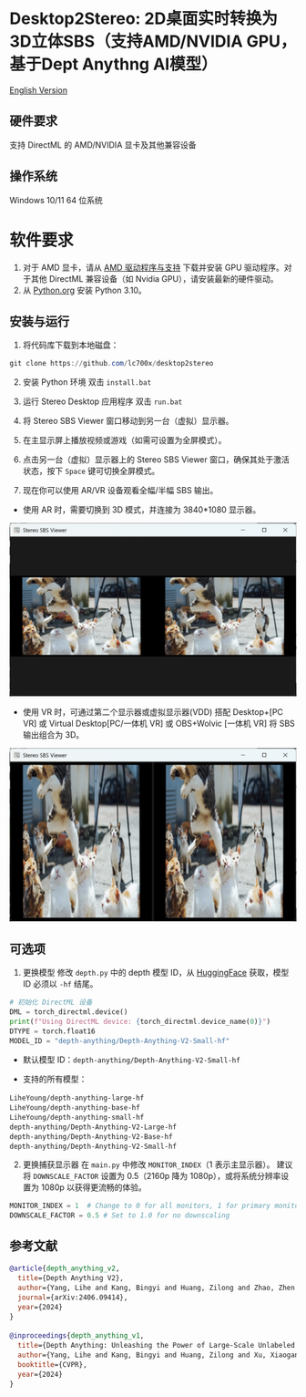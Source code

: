 # Desktop2Stereo: 2D桌面实时转换为3D立体SBS（支持AMD/NVIDIA GPU，基于Dept Anythng AI模型）
[English Version](./readme.md)

## 硬件要求

支持 DirectML 的 AMD/NVIDIA 显卡及其他兼容设备

## 操作系统

Windows 10/11 64 位系统

# 软件要求

1. 对于 AMD 显卡，请从 [AMD 驱动程序与支持](https://www.amd.com/en/support/download/drivers.html) 下载并安装 GPU 驱动程序。对于其他 DirectML 兼容设备（如 Nvidia GPU），请安装最新的硬件驱动。
2. 从 [Python.org](https://www.python.org/ftp/python/3.10.0/python-3.10.0-amd64.exe) 安装 Python 3.10。

## 安装与运行

1. 将代码库下载到本地磁盘：

```powershell
git clone https://github.com/lc700x/desktop2stereo
```

2. 安装 Python 环境
   双击 `install.bat`

3. 运行 Stereo Desktop 应用程序
   双击 `run.bat`

4. 将 Stereo SBS Viewer 窗口移动到另一台（虚拟）显示器。

5. 在主显示屏上播放视频或游戏（如需可设置为全屏模式）。

6. 点击另一台（虚拟）显示器上的 Stereo SBS Viewer 窗口，确保其处于激活状态，按下 `Space` 键可切换全屏模式。

7. 现在你可以使用 AR/VR 设备观看全幅/半幅 SBS 输出。

* 使用 AR 时，需要切换到 3D 模式，并连接为 3840\*1080 显示器。

![Full-SBS](./assets/FullSBS.png)

* 使用 VR 时，可通过第二个显示器或虚拟显示器(VDD) 搭配 Desktop+\[PC VR] 或 Virtual Desktop\[PC/一体机 VR] 或 OBS+Wolvic \[一体机 VR] 将 SBS 输出组合为 3D。

![Half-SBS](./assets/HalfSBS.png)

## 可选项

1. 更换模型
   修改 `depth.py` 中的 depth 模型 ID，从 [HuggingFace](https://huggingface.co/) 获取，模型 ID 必须以 `-hf` 结尾。

```python
# 初始化 DirectML 设备
DML = torch_directml.device()
print(f"Using DirectML device: {torch_directml.device_name(0)}")
DTYPE = torch.float16
MODEL_ID = "depth-anything/Depth-Anything-V2-Small-hf"
```

* 默认模型 ID：`depth-anything/Depth-Anything-V2-Small-hf`

* 支持的所有模型：

`LiheYoung/depth-anything-large-hf`  
`LiheYoung/depth-anything-base-hf`  
`LiheYoung/depth-anything-small-hf`  
`depth-anything/Depth-Anything-V2-Large-hf`  
`depth-anything/Depth-Anything-V2-Base-hf`  
`depth-anything/Depth-Anything-V2-Small-hf`  

2. 更换捕获显示器
   在 `main.py` 中修改 `MONITOR_INDEX`（1 表示主显示器）。
   建议将 `DOWNSCALE_FACTOR` 设置为 0.5（2160p 降为 1080p），或将系统分辨率设置为 1080p 以获得更流畅的体验。

```python
MONITOR_INDEX = 1  # Change to 0 for all monitors, 1 for primary monitor, ...
DOWNSCALE_FACTOR = 0.5 # Set to 1.0 for no downscaling
```

## 参考文献

```BIBTEX
@article{depth_anything_v2,
  title={Depth Anything V2},
  author={Yang, Lihe and Kang, Bingyi and Huang, Zilong and Zhao, Zhen and Xu, Xiaogang and Feng, Jiashi and Zhao, Hengshuang},
  journal={arXiv:2406.09414},
  year={2024}
}

@inproceedings{depth_anything_v1,
  title={Depth Anything: Unleashing the Power of Large-Scale Unlabeled Data},
  author={Yang, Lihe and Kang, Bingyi and Huang, Zilong and Xu, Xiaogang and Feng, Jiashi and Zhao, Hengshuang},
  booktitle={CVPR},
  year={2024}
}
```
